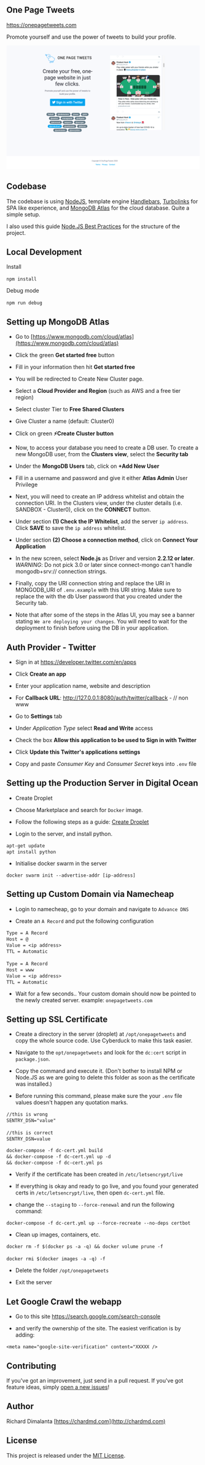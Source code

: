 ## One Page Tweets

https://onepagetweets.com

Promote yourself and use the power of tweets to build your profile.

![Alt Text](preview.png)

## Codebase

The codebase is using [NodeJS](https://nodejs.org/en/), template engine [Handlebars](https://handlebarsjs.com/), [Turbolinks](https://github.com/turbolinks/turbolinks) for SPA like experience, and [MongoDB Atlas](https://www.mongodb.com/cloud/atlas) for the cloud database. Quite a simple setup.

I also used this guide [Node.JS Best Practices](https://github.com/goldbergyoni/nodebestpractices) for the structure of the project.

## Local Development

Install

`npm install`

Debug mode

`npm run debug`

## Setting up MongoDB Atlas

* Go to [https://www.mongodb.com/cloud/atlas](https://www.mongodb.com/cloud/atlas)

* Click the green **Get started free** button

* Fill in your information then hit **Get started free**

* You will be redirected to Create New Cluster page.

* Select a **Cloud Provider and Region** (such as AWS and a free tier region)

* Select cluster Tier to **Free Shared Clusters**

* Give Cluster a name (default: Cluster0)

* Click on green **:zap:Create Cluster button**

* Now, to access your database you need to create a DB user. To create a new MongoDB user, from the **Clusters view**, select the **Security tab**

* Under the **MongoDB Users** tab, click on **+Add New User**

* Fill in a username and password and give it either **Atlas Admin** User Privilege

* Next, you will need to create an IP address whitelist and obtain the connection URI.  In the Clusters view, under the cluster details (i.e. SANDBOX - Cluster0), click on the **CONNECT** button.

* Under section **(1) Check the IP Whitelist**, add the server `ip address`.  Click **SAVE** to save the `ip address` whitelist.

* Under section **(2) Choose a connection method**, click on **Connect Your Application**

* In the new screen, select **Node.js** as Driver and version **2.2.12 or later**. _*WARNING*_: Do not pick 3.0 or later since connect-mongo can't handle mongodb+srv:// connection strings.

* Finally, copy the URI connection string and replace the URI in MONGODB_URI of `.env.example` with this URI string.  Make sure to replace the <PASSWORD> with the db User password that you created under the Security tab.

* Note that after some of the steps in the Atlas UI, you may see a banner stating `We are deploying your changes`.  You will need to wait for the deployment to finish before using the DB in your application.

## Auth Provider - Twitter

* Sign in at <a href="https://developer.twitter.com/en/apps" target="_blank">https://developer.twitter.com/en/apps</a>

* Click **Create an app**

* Enter your application name, website and description

* For **Callback URL**: http://127.0.0.1:8080/auth/twitter/callback - // non www

* Go to **Settings** tab

* Under *Application Type* select **Read and Write** access

* Check the box **Allow this application to be used to Sign in with Twitter**

* Click **Update this Twitter's applications settings**

* Copy and paste *Consumer Key* and *Consumer Secret* keys into `.env` file

## Setting up the Production Server in Digital Ocean

* Create Droplet

* Choose Marketplace and search for `Docker` image.

* Follow the following steps as a guide: [Create Droplet](https://www.digitalocean.com/docs/droplets/how-to/create/)

* Login to the server, and install python.

```
apt-get update
apt install python
```
* Initialise docker swarm in the server

```
docker swarm init --advertise-addr [ip-address]
```

## Setting up Custom Domain via Namecheap

* Login to namecheap, go to your domain and navigate to `Advance DNS` 

* Create an `A Record` and put the following configuration

```
Type = A Record
Host = @
Value = <ip address>
TTL = Automatic

Type = A Record
Host = www
Value = <ip address>
TTL = Automatic
```
* Wait for a few seconds.. Your custom domain should now be pointed to the newly created server. example:  `onepagetweets.com`


## Setting up SSL Certificate

* Create a directory in the server (droplet) at `/opt/onepagetweets` and copy the whole source code. Use Cyberduck to make this task easier.

* Navigate to the `opt/onepagetweets` and look for the `dc:cert` script in `package.json`.

* Copy the command and execute it. (Don't bother to install NPM or Node.JS as we are going to delete this folder as soon as the certificate was installed.)

* Before running this command, please make sure the your `.env` file values doesn't happen any quotation marks.

```
//this is wrong
SENTRY_DSN="value"

//this is correct
SENTRY_DSN=value
```

```
docker-compose -f dc-cert.yml build 
&& docker-compose -f dc-cert.yml up -d 
&& docker-compose -f dc-cert.yml ps
```
* Verify if the certificate has been created in `/etc/letsencrypt/live`

* If everything is okay and ready to go live, and you found your generated certs in `/etc/letsencrypt/live`, then open `dc-cert.yml` file.

* change the `--staging` to `--force-renewal` and run the following command:

```
docker-compose -f dc-cert.yml up --force-recreate --no-deps certbot
```

* Clean up images, containers, etc.

```
docker rm -f $(docker ps -a -q) && docker volume prune -f

docker rmi $(docker images -a -q) -f
```

* Delete the folder `/opt/onepagetweets`

* Exit the server

## Let Google Crawl the webapp

* Go to this site https://search.google.com/search-console

* and verify the ownership of the site. The easiest verification is
by adding:

```
<meta name="google-site-verification" content="XXXXX />

```

## Contributing

If you've got an improvement, just send in a pull request. If you've got feature ideas, simply [open a new issues](https://github.com/chardmd/onepagetweets/issues/new)!


## Author

Richard Dimalanta [https://chardmd.com](http://chardmd.com)


## License

This project is released under the [MIT License](LICENSE).
